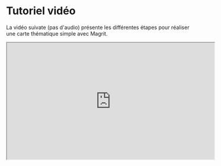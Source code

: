 # Tutoriel vidéo

La vidéo suivate (pas d'audio) présente les différentes étapes pour réaliser une carte thématique simple avec Magrit.

<iframe width="560" height="315" src="https://www.canal-u.tv/chaines/riate/embed/155653?t=0" allowfullscreen></iframe>
